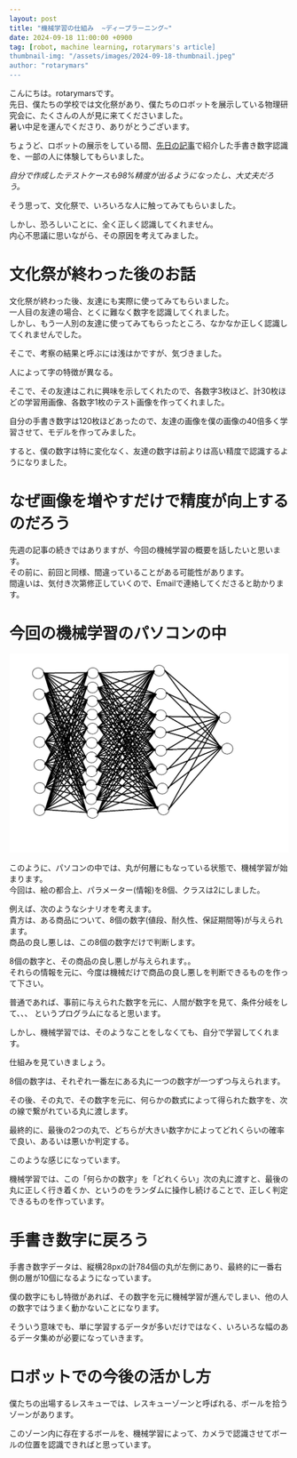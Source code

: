 ```yaml
---
layout: post
title: "機械学習の仕組み  ~ディープラーニング~"
date: 2024-09-18 11:00:00 +0900
tag: [robot, machine learning, rotarymars's article]
thumbnail-img: "/assets/images/2024-09-18-thumbnail.jpeg"
author: "rotarymars"
---
```


こんにちは。rotarymarsです。  
先日、僕たちの学校では文化祭があり、僕たちのロボットを展示している物理研究会に、たくさんの人が見に来てくださいました。  
暑い中足を運んでくださり、ありがとうございます。  

ちょうど、ロボットの展示をしている間、[先日の記事](/2024/08/28/tensorflow-machinelearning.html)で紹介した手書き数字認識を、一部の人に体験してもらいました。  

*自分で作成したテストケースも98%精度が出るようになったし、大丈夫だろう。*  

そう思って、文化祭で、いろいろな人に触ってみてもらいました。  

しかし、恐ろしいことに、全く正しく認識してくれません。  
内心不思議に思いながら、その原因を考えてみました。  

# 文化祭が終わった後のお話
文化祭が終わった後、友達にも実際に使ってみてもらいました。  
一人目の友達の場合、とくに難なく数字を認識してくれました。  
しかし、もう一人別の友達に使ってみてもらったところ、なかなか正しく認識してくれませんでした。  

そこで、考察の結果と呼ぶには浅はかですが、気づきました。  

人によって字の特徴が異なる。  

そこで、その友達はこれに興味を示してくれたので、各数字3枚ほど、計30枚ほどの学習用画像、各数字1枚のテスト画像を作ってくれました。  

自分の手書き数字は120枚ほどあったので、友達の画像を僕の画像の40倍多く学習させて、モデルを作ってみました。  

すると、僕の数字は特に変化なく、友達の数字は前よりは高い精度で認識するようになりました。  

# なぜ画像を増やすだけで精度が向上するのだろう
先週の記事の続きではありますが、今回の機械学習の概要を話したいと思います。  
その前に、前回と同様、間違っていることがある可能性があります。  
間違いは、気付き次第修正していくので、Emailで連絡してくださると助かります。  

# 今回の機械学習のパソコンの中
![パソコンの中](/assets/images/2024-09-18.png)

このように、パソコンの中では、丸が何層にもなっている状態で、機械学習が始まります。  
今回は、絵の都合上、パラメーター(情報)を8個、クラスは2にしました。  

例えば、次のようなシナリオを考えます。  
貴方は、ある商品について、8個の数字(値段、耐久性、保証期間等)が与えられます。  
商品の良し悪しは、この8個の数字だけで判断します。  

8個の数字と、その商品の良し悪しが与えられます。。  
それらの情報を元に、今度は機械だけで商品の良し悪しを判断できるものを作って下さい。

普通であれば、事前に与えられた数字を元に、人間が数字を見て、条件分岐をして、、、
というプログラムになると思います。

しかし、機械学習では、そのようなことをしなくても、自分で学習してくれます。

仕組みを見ていきましょう。

8個の数字は、それぞれ一番左にある丸に一つの数字が一つずつ与えられます。

その後、その丸で、その数字を元に、何らかの数式によって得られた数字を、次の線で繋がれている丸に渡します。

最終的に、最後の2つの丸で、どちらが大きい数字かによってどれくらいの確率で良い、あるいは悪いか判定する。

このような感じになっています。

機械学習では、この「何らかの数字」を「どれくらい」次の丸に渡すと、最後の丸に正しく行き着くか、というのをランダムに操作し続けることで、正しく判定できるものを作っています。

# 手書き数字に戻ろう
手書き数字データは、縦横28pxの計784個の丸が左側にあり、最終的に一番右側の層が10個になるようになっています。

僕の数字にもし特徴があれば、その数字を元に機械学習が進んでしまい、他の人の数字ではうまく動かないことになります。

そういう意味でも、単に学習するデータが多いだけではなく、いろいろな幅のあるデータ集めが必要になっていきます。

# ロボットでの今後の活かし方
僕たちの出場するレスキューでは、レスキューゾーンと呼ばれる、ボールを拾うゾーンがあります。

このゾーン内に存在するボールを、機械学習によって、カメラで認識させてボールの位置を認識できればと思っています。

